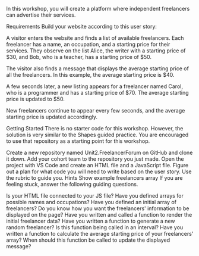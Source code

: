 In this workshop, you will create a platform where independent freelancers can advertise their services. 

Requirements
Build your website according to this user story:

A visitor enters the website and finds a list of available freelancers. Each freelancer has a name, an occupation, and a starting price for their services. They observe on the list Alice, the writer with a starting price of $30, and Bob, who is a teacher, has a starting price of $50.

The visitor also finds a message that displays the average starting price of all the freelancers. In this example, the average starting price is $40.

A few seconds later, a new listing appears for a freelancer named Carol, who is a programmer and has a starting price of $70. The average starting price is updated to $50.

New freelancers continue to appear every few seconds, and the average starting price is updated accordingly.

Getting Started
There is no starter code for this workshop. However, the solution is very similar to the Shapes guided practice. You are encouraged to use that repository as a starting point for this workshop.

Create a new repository named Unit2.FreelancerForum on GitHub and clone it down.
Add your cohort team to the repository you just made.
Open the project with VS Code and create an HTML file and a JavaScript file.
Figure out a plan for what code you will need to write based on the user story. Use the rubric to guide you.
Hints
Show example freelancers array
If you are feeling stuck, answer the following guiding questions.

Is your HTML file connected to your JS file?
Have you defined arrays for possible names and occupations?
Have you defined an initial array of freelancers?
Do you know how you want the freelancers' information to be displayed on the page?
Have you written and called a function to render the initial freelancer data?
Have you written a function to generate a new random freelancer?
Is this function being called in an interval?
Have you written a function to calculate the average starting price of your freelancers' array?
When should this function be called to update the displayed message?